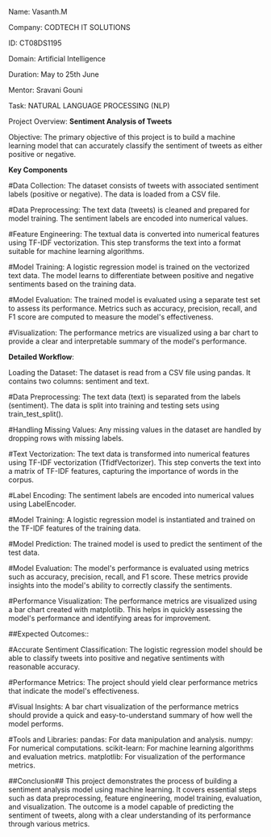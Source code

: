 Name: Vasanth.M

Company: CODTECH IT SOLUTIONS

ID: CT08DS1195

Domain: Artificial Intelligence

Duration: May to 25th June

Mentor: Sravani Gouni








Task: NATURAL LANGUAGE PROCESSING (NLP)







Project Overview: 
**Sentiment Analysis of Tweets**


Objective: 
The primary objective of this project is to build a machine learning model that can accurately classify the sentiment of tweets as either positive or negative.


**Key Components**


#Data Collection:
The dataset consists of tweets with associated sentiment labels (positive or negative).
The data is loaded from a CSV file.


#Data Preprocessing:
The text data (tweets) is cleaned and prepared for model training.
The sentiment labels are encoded into numerical values.


#Feature Engineering:
The textual data is converted into numerical features using TF-IDF vectorization.
This step transforms the text into a format suitable for machine learning algorithms.


#Model Training:
A logistic regression model is trained on the vectorized text data.
The model learns to differentiate between positive and negative sentiments based on the training data.



#Model Evaluation:
The trained model is evaluated using a separate test set to assess its performance.
Metrics such as accuracy, precision, recall, and F1 score are computed to measure the model's effectiveness.

#Visualization:
The performance metrics are visualized using a bar chart to provide a clear and interpretable summary of the model's performance.



**Detailed Workflow**:



Loading the Dataset:
The dataset is read from a CSV file using pandas. It contains two columns: sentiment and text.


#Data Preprocessing:
The text data (text) is separated from the labels (sentiment).
The data is split into training and testing sets using train_test_split().


#Handling Missing Values:
Any missing values in the dataset are handled by dropping rows with missing labels.


#Text Vectorization:
The text data is transformed into numerical features using TF-IDF vectorization (TfidfVectorizer).
This step converts the text into a matrix of TF-IDF features, capturing the importance of words in the corpus.


#Label Encoding:
The sentiment labels are encoded into numerical values using LabelEncoder.


#Model Training:
A logistic regression model is instantiated and trained on the TF-IDF features of the training data.


#Model Prediction:
The trained model is used to predict the sentiment of the test data.


#Model Evaluation:
The model's performance is evaluated using metrics such as accuracy, precision, recall, and F1 score.
These metrics provide insights into the model's ability to correctly classify the sentiments.



#Performance Visualization:
The performance metrics are visualized using a bar chart created with matplotlib.
This helps in quickly assessing the model's performance and identifying areas for improvement.




##Expected Outcomes::


#Accurate Sentiment Classification: 
The logistic regression model should be able to classify tweets into positive and negative sentiments with reasonable accuracy.

#Performance Metrics:
The project should yield clear performance metrics that indicate the model's effectiveness.

#Visual Insights: A bar chart visualization of the performance metrics should provide a quick and easy-to-understand summary of how well the model performs.

#Tools and Libraries:
pandas: For data manipulation and analysis.
numpy: For numerical computations.
scikit-learn: For machine learning algorithms and evaluation metrics.
matplotlib: For visualization of the performance metrics.

##Conclusion##
This project demonstrates the process of building a sentiment analysis model using machine learning. It covers essential steps such as data preprocessing, feature engineering, model training, evaluation, and visualization. The outcome is a model capable of predicting the sentiment of tweets, along with a clear understanding of its performance through various metrics.








